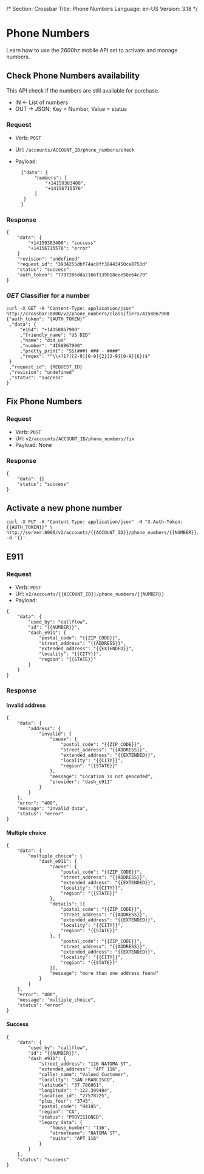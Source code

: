 /*
Section: Crossbar
Title: Phone Numbers
Language: en-US
Version: 3.18
*/

# Phone Numbers
Learn how to use the 2600hz mobile API set to activate and manage numbers.


## Check Phone Numbers availability

This API check if the numbers are still available for purchase.

- IN <- List of numbers
- OUT -> JSON; Key = Number, Value = status

### Request

- Verb: `POST`
- Url: `/accounts/ACCOUNT_ID/phone_numbers/check`
- Payload:

        {"data": {
             "numbers": [
                 "+14159383408",
                 "+14156715576"
             ]
         }
        }

### Response

```
{
    "data": {
        "+14159383408": "success"
        "+14156715576": "error"
    }
    "revision": "undefined"
    "request_id": "3934255dbf74ac0ff38443450ce8753d"
    "status": "success"
    "auth_token": "7797206dda2166f139b18eee58e64c79"
}
```

### _GET_ Classifier for a number

    curl -X GET -H "Content-Type: application/json" http://crossbar:8000/v2/phone_numbers/classifiers/4158867900
    {"auth_token": "{AUTH_TOKEN}"
     ,"data": {
         "e164": "+14158867900"
         ,"friendly_name": "US DID"
         ,"name": "did_us"
         ,"number": "4158867900"
         ,"pretty_print": "SS(###) ### - ####"
         ,"regex": "^\\+?1?([2-9][0-9]{2}[2-9][0-9]{6})$"
     }
     ,"request_id": {REQUEST_ID}
     ,"revision": "undefined"
     ,"status": "success"
    }


## Fix Phone Numbers

### Request

- Verb: `POST`
- Url: `v2/accounts/ACCOUNT_ID/phone_numbers/fix`
- Payload: None

### Response

```
{
    "data": {}
    "status": "success"
}
```

## Activate a new phone number

    curl -X PUT -H "Content-Type: application/json" -H "X-Auth-Token: {{AUTH_TOKEN}}" \
    http://server:8000/v2/accounts/{{ACCOUNT_ID}}/phone_numbers/{{NUMBER}}/activate -d '{}'


## E911

### Request

- Verb: `POST`
- Url: `v2/accounts/{{ACCOUNT_ID}}/phone_numbers/{{NUMBER}}`
- Payload:

```
{
    "data": {
        "used_by": "callflow",
        "id": "{{NUMBER}}",
        "dash_e911": {
            "postal_code": "{{ZIP_CODE}}",
            "street_address": "{{ADDRESS}}",
            "extended_address": "{{EXTENDED}}",
            "locality": "{{CITY}}",
            "region": "{{STATE}}"
        }
    }
}
```

### Response

#### Invalid address

```
{
    "data": {
        "address": {
            "invalid": {
                "cause": {
                    "postal_code": "{{ZIP_CODE}}",
                    "street_address": "{{ADDRESS}}",
                    "extended_address": "{{EXTENDED}}",
                    "locality": "{{CITY}}",
                    "region": "{{STATE}}"
                },
                "message": "Location is not geocoded",
                "provider": "dash_e911"
            }
        }
    },
    "error": "400",
    "message": "invalid data",
    "status": "error"
}
```
#### Multiple choice

```
{
    "data": {
        "multiple_choice": {
            "dash_e911": {
                "cause": {
                    "postal_code": "{{ZIP_CODE}}",
                    "street_address": "{{ADDRESS}}",
                    "extended_address": "{{EXTENDED}}",
                    "locality": "{{CITY}}",
                    "region": "{{STATE}}"
                },
                "details": [{
                    "postal_code": "{{ZIP_CODE}}",
                    "street_address": "{{ADDRESS}}",
                    "extended_address": "{{EXTENDED}}",
                    "locality": "{{CITY}}",
                    "region": "{{STATE}}"
                }, {
                    "postal_code": "{{ZIP_CODE}}",
                    "street_address": "{{ADDRESS}}",
                    "extended_address": "{{EXTENDED}}",
                    "locality": "{{CITY}}",
                    "region": "{{STATE}}"
                }],
                "message": "more than one address found"
            }
        }
    },
    "error": "400",
    "message": "multiple_choice",
    "status": "error"
}
```

#### Success

```
{
    "data": {
        "used_by": "callflow",
        "id": "{{NUMBER}}",
        "dash_e911": {
            "street_address": "116 NATOMA ST",
            "extended_address": "APT 116",
            "caller_name": "Valued Customer",
            "locality": "SAN FRANCISCO",
            "latitude": "37.786861",
            "longitude": "-122.399484",
            "location_id": "27578725",
            "plus_four": "3745",
            "postal_code": "94105",
            "region": "CA",
            "status": "PROVISIONED",
            "legacy_data": {
                "house_number": "116",
                "streetname": "NATOMA ST",
                "suite": "APT 116"
            }
        }
    },
    "status": "success"
}
```
